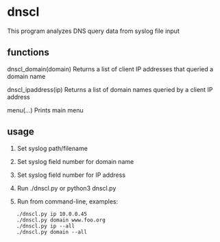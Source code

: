# dnscl
 
This program analyzes DNS query data from syslog file input

## functions

dnscl_domain(domain)
    Returns a list of client IP addresses that queried a domain name
    
dnscl_ipaddress(ip)
    Returns a list of domain names queried by a client IP address
    
menu(...)
    Prints main menu

## usage

1. Set syslog path/filename

2. Set syslog field number for domain name

3. Set syslog field number for IP address

4. Run ./dnscl.py or python3 dnscl.py

5. Run from command-line, examples:
```
   ./dnscl.py ip 10.0.0.45
   ./dnscl.py domain www.foo.org
   ./dnscl.py ip --all
   ./dnscl.py domain --all
```
